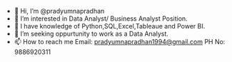 - 👋 Hi, I’m @pradyumnapradhan
- 👀 I’m interested in Data Analyst/ Business Analyst Position.
- 🌱 I have knowledge of Python,SQL,Excel,Tableaue and Power BI.
- 💞️ I’m seeking oppurtunity to work as a Data Analyst.
- 📫 How to reach me Email: pradyumnapradhan1994@gmail.com
                      PH No: 9886920311

<!---
pradyumnapradhan/pradyumnapradhan is a ✨ special ✨ repository because its `README.md` (this file) appears on your GitHub profile.
You can click the Preview link to take a look at your changes.
--->
